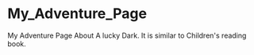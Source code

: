 # My_Adventure_Page
My Adventure Page About A lucky Dark. It is similar to  Children's reading book.
